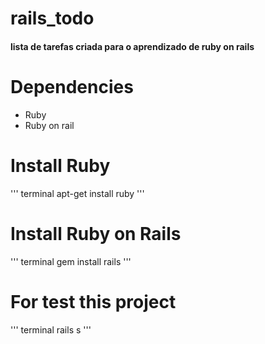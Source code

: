 # rails_todo
#### lista de tarefas criada para o aprendizado de ruby on rails
# Dependencies
* Ruby
* Ruby on rail
# Install Ruby
''' terminal
apt-get install ruby
'''
# Install Ruby on Rails
''' terminal
gem install rails
'''
# For test this project
''' terminal
rails s
'''
